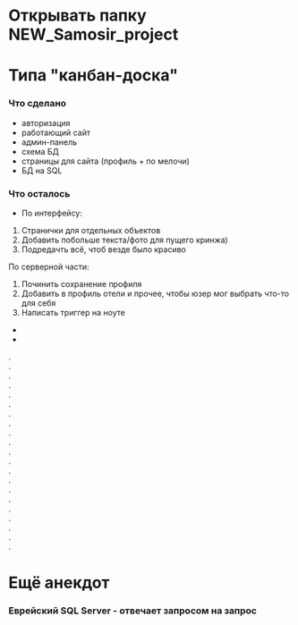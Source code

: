 # Открывать папку NEW_Samosir_project
#
# Типа "канбан-доска"
### Что сделано 
- авторизация
- работающий сайт
- админ-панель
- схема БД
- страницы для сайта (профиль + по мелочи)
- БД на SQL

### Что осталось
- По интерфейсу: 
1. Странички для отдельных объектов
2. Добавить побольше текста/фото для пущего кринжа)
3. Подредачть всё, чтоб везде было красиво

По серверной части:
1. Починить сохранение профиля
2. Добавить в профиль отели и прочее, чтобы юзер мог выбрать что-то для себя
3. Написать триггер на ноуте
-
-
.  
.  
.  
.  
.  
.  
.  
.  
.  
.  
.  
.  
.  
.  
.  
.  
.  
.  
.  
.  
.  


# Ещё анекдот
### Еврейский SQL Server - отвечает запросом на запрос
